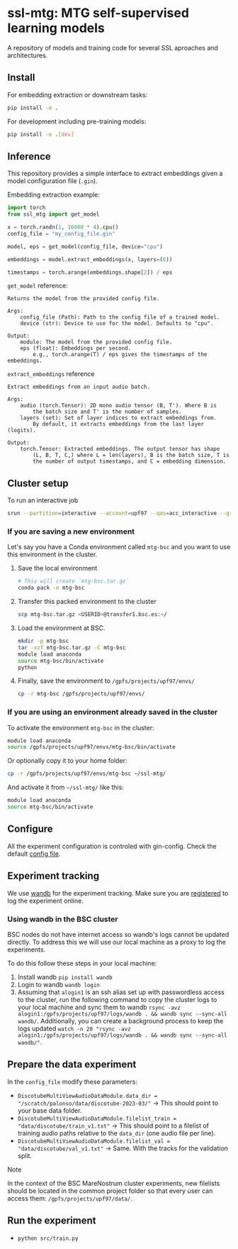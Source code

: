 # ssl-mtg: MTG self-supervised learning models

A repository of models and training code for several SSL aproaches and architectures.

## Install

For embedding extraction or downstream tasks:
```bash
pip install -e .

```

For development including pre-training models:
```bash
pip install -e .[dev]
```

## Inference

This repository provides a simple interface to extract embeddings given a model configuration file (`.gin`).

Embedding extraction example:
```python 
import torch
from ssl_mtg import get_model

x = torch.randn(1, 16000 * 4).cpu()
config_file = "my_config_file.gin"

model, eps = get_model(config_file, device="cpu")

embeddings = model.extract_embeddings(x, layers=(6))

timestamps = torch.arange(embeddings.shape[2]) / eps
```

`get_model` reference:
```
Returns the model from the provided config file.

Args:
    config_file (Path): Path to the config file of a trained model.
    device (str): Device to use for the model. Defaults to "cpu".

Output:
    module: The model from the provided config file.
    eps (float): Embeddings per second.
        e.g., torch.arange(T) / eps gives the timestamps of the embeddings.
```

`extract_embeddings` reference
```
Extract embeddings from an input audio batch.

Args:
    audio (torch.Tensor): 2D mono audio tensor (B, T'). Where B is 
        the batch size and T' is the number of samples.
    layers (set): Set of layer indices to extract embeddings from.
        By default, it extracts embeddings from the last layer (logits).

Output:
    torch.Tensor: Extracted embeddings. The output tensor has shape 
        (L, B, T, C,) where L = len(layers), B is the batch size, T is
        the number of output timestamps, and C = embedding dimension.
```

## Cluster setup

To run an interactive job

```bash
srun --partition=interactive --account=upf97 --qos=acc_interactive --gres=gpu:1 --cpus-per-task=20 --time=02:00:00 --pty /bin/bash
```

### If you are saving a new environment

Let's say you have a Conda environment called `mtg-bsc` and you want to use this environment in the cluster.

1. Save the local environment

    ```bash
    # This will create `mtg-bsc.tar.gz`
    conda pack -n mtg-bsc
    ```

1. Transfer this packed environment to the cluster

    ```bash
    scp mtg-bsc.tar.gz <USERID>@transfer1.bsc.es:~/
    ```

1. Load the environment at BSC.

    ```bash
    mkdir -p mtg-bsc
    tar -xzf mtg-bsc.tar.gz -C mtg-bsc
    module load anaconda
    source mtg-bsc/bin/activate
    python
    ```

1. Finally, save the environment to `/gpfs/projects/upf97/envs/`

    ```bash
    cp -r mtg-bsc /gpfs/projects/upf97/envs/
    ```

### If you are using an environment already saved in the cluster

To activate the environment `mtg-bsc` in the cluster:

```bash
module load anaconda
source /gpfs/projects/upf97/envs/mtg-bsc/bin/activate
```

Or optionally copy it to your home folder:

```bash
cp -r /gpfs/projects/upf97/envs/mtg-bsc ~/ssl-mtg/
```

And activate it from `~/ssl-mtg/` like this:

```bash
module load anaconda
source mtg-bsc/bin/activate
```

## Configure

All the experiment configuration is controled with gin-config.
Check the default [config file](cfg/config.gin).

## Experiment tracking

We use [wandb](https://docs.wandb.ai/) for the experiment tracking.
Make sure you are [registered](https://docs.wandb.ai/quickstart#2-log-in-to-wb) to log the experiment online.

### Using wandb in the BSC cluster

BSC nodes do not have internet access so wandb's logs cannot be updated directly.
To address this we will use our local machine as a proxy to log the experiments.

To do this follow these steps in your local machine:

1. Install wandb `pip install wandb`
1. Login to wandb `wandb login`
1. Assuming that `alogin1` is an ssh alias set up with passwordless access to the cluster, run the following command to copy the cluster logs to your local machine and sync them to wandb `rsync -avz alogin1:/gpfs/projects/upf97/logs/wandb . && wandb sync --sync-all wandb/`.
Additionally, you can create a background process to keep the logs updated `watch -n 20 "rsync -avz alogin1:/gpfs/projects/upf97/logs/wandb . && wandb sync --sync-all wandb/"`.

## Prepare the data experiment

In the `config_file` modify these parameters:

- `DiscotubeMultiViewAudioDataModule.data_dir = "/scratch/palonso/data/discotube-2023-03/"` -> This should point to your base data folder.
- `DiscotubeMultiViewAudioDataModule.filelist_train = "data/discotube/train_v1.txt"` -> This should point to a filelist of training audio paths relative to the `data_dir` (one audio file per line).
- `DiscotubeMultiViewAudioDataModule.filelist_val = "data/discotube/val_v1.txt"` -> Same. With the tracks for the validation split.

> [!NOTE]
> In the context of the BSC MareNostrum cluster experiments, new filelists should be located in the common project folder so that every user can access them: `/gpfs/projects/upf97/data/`.

## Run the experiment

- `python src/train.py`
